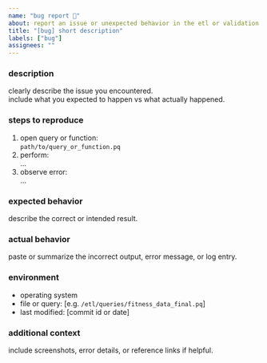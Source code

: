 ```yaml
---
name: "bug report 🐛"
about: report an issue or unexpected behavior in the etl or validation pipeline
title: "[bug] short description"
labels: ["bug"]
assignees: ""
---
```


### description
clearly describe the issue you encountered.  
include what you expected to happen vs what actually happened.

### steps to reproduce
1. open query or function:  
   `path/to/query_or_function.pq`
2. perform:  
   ...
3. observe error:  
   ...

### expected behavior
describe the correct or intended result.

### actual behavior
paste or summarize the incorrect output, error message, or log entry.

### environment
- operating system
- file or query: [e.g. `/etl/queries/fitness_data_final.pq`]
- last modified: [commit id or date]

### additional context
include screenshots, error details, or reference links if helpful.
